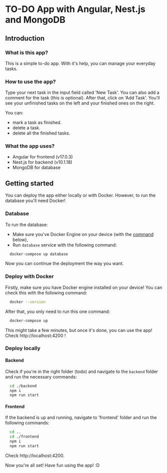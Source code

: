 # TO-DO App with Angular, Nest.js and MongoDB

## Introduction

### What is this app?

This is a simple to-do app. With it's help, you can manage your everyday tasks.

### How to use the app?

Type your next task in the input field called 'New Task'. You can also add a comment for the task (this is optional). After that, click on 'Add Task'. You'll see your unfinished tasks on the left and your finished ones on the right.

You can:

- mark a task as finished.
- delete a task.
- delete all the finished tasks.

### What the app uses?

- Angular for frontend (v17.0.3)
- Nest.js for backend (v10.1.18)
- MongoDB for database

## Getting started

You can deploy the app either locally or with Docker. However, to run the database you'll need Docker!

### Database

To run the database:

- Make sure you've Docker Engine on your device (with the <a href="#docker-engine">command</a> below),
- Run `database` service with the following command:

```bash id="docker-engine"
  docker-compose up database
```

Now you can continue the deployment the way you want.

### Deploy with Docker

Firstly, make sure you have Docker engine installed on your device! You can check this with the following command:

```bash
  docker --version
```

After that, you only need to run this one command:

```bash
  docker-compose up
```

This might take a few minutes, but once it's done, you can use the app! Check http://localhost:4200 !

### Deploy locally

#### Backend

Check if you're in the right folder (todo) and navigate to the `backend` folder and run the necessary commands:

```bash
  cd ./backend
  npm i
  npm run start
```

#### Frontend

If the backend is up and running, navigate to 'frontend' folder and run the following commands:

```bash
  cd ..
  cd ./frontend
  npm i
  npm run start
```

Check http://localhost:4200.

Now you're all set! Have fun using the app! :D

